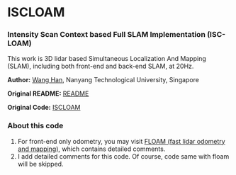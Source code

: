 # ISCLOAM 
### Intensity Scan Context based Full SLAM Implementation (ISC-LOAM) 

This work is 3D lidar based Simultaneous Localization And Mapping (SLAM), including both front-end and back-end SLAM, at 20Hz. 

**Author:** [Wang Han](http://wanghan.pro), Nanyang Technological University, Singapore

**Original README:** [README](README_ori.md)

**Original Code:** [ISCLOAM](https://github.com/wh200720041/iscloam)

### About this code
1. For front-end only odometry, you may visit [FLOAM (fast lidar odometry and mapping)](https://github.com/blue-stone-j/floam), which contains detailed comments. 
2. I add detailed comments for this code. Of course, code same with floam will be skipped.